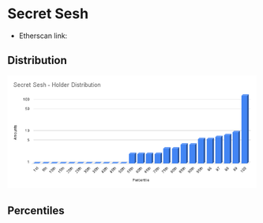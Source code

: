 # Secret Sesh 

- Etherscan link: 

## Distribution 

![dist](../../../static/sesh-dist.png)

## Percentiles 